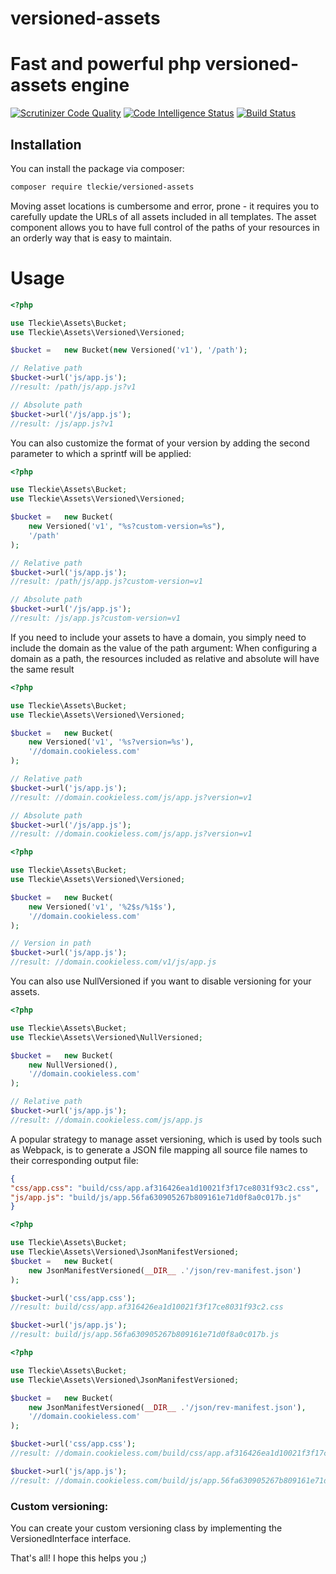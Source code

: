 # versioned-assets
# Fast and powerful php versioned-assets engine

[![Scrutinizer Code Quality](https://scrutinizer-ci.com/g/teodoroleckie/versioned-assets/badges/quality-score.png?b=main)](https://scrutinizer-ci.com/g/teodoroleckie/versioned-assets/?branch=main)
[![Code Intelligence Status](https://scrutinizer-ci.com/g/teodoroleckie/versioned-assets/badges/code-intelligence.svg?b=main)](https://scrutinizer-ci.com/code-intelligence)
[![Build Status](https://scrutinizer-ci.com/g/teodoroleckie/versioned-assets/badges/build.png?b=main)](https://scrutinizer-ci.com/g/teodoroleckie/versioned-assets/build-status/main)

## Installation

You can install the package via composer:

```bash
composer require tleckie/versioned-assets
```
Moving asset locations is cumbersome and error, prone - it requires you to carefully update the URLs of all assets included in all templates.
The asset component allows you to have full control of the paths of your resources in an orderly way that is easy to maintain.

# Usage

```php
<?php

use Tleckie\Assets\Bucket;
use Tleckie\Assets\Versioned\Versioned;

$bucket =   new Bucket(new Versioned('v1'), '/path');

// Relative path
$bucket->url('js/app.js');
//result: /path/js/app.js?v1

// Absolute path
$bucket->url('/js/app.js');
//result: /js/app.js?v1
```

You can also customize the format of your version by adding the second parameter to which a sprintf will be applied:
```php
<?php

use Tleckie\Assets\Bucket;
use Tleckie\Assets\Versioned\Versioned;

$bucket =   new Bucket(
    new Versioned('v1', "%s?custom-version=%s"), 
    '/path'
);

// Relative path
$bucket->url('js/app.js');
//result: /path/js/app.js?custom-version=v1

// Absolute path
$bucket->url('/js/app.js');
//result: /js/app.js?custom-version=v1
```

If you need to include your assets to have a domain, you simply need to include the domain as the value of the path argument:
When configuring a domain as a path, the resources included as relative and absolute will have the same result
```php
<?php

use Tleckie\Assets\Bucket;
use Tleckie\Assets\Versioned\Versioned;

$bucket =   new Bucket(
    new Versioned('v1', '%s?version=%s'), 
    '//domain.cookieless.com'
);

// Relative path
$bucket->url('js/app.js');
//result: //domain.cookieless.com/js/app.js?version=v1

// Absolute path
$bucket->url('/js/app.js');
//result: //domain.cookieless.com/js/app.js?version=v1
```

```php
<?php

use Tleckie\Assets\Bucket;
use Tleckie\Assets\Versioned\Versioned;

$bucket =   new Bucket(
    new Versioned('v1', '%2$s/%1$s'), 
    '//domain.cookieless.com'
);

// Version in path
$bucket->url('js/app.js');
//result: //domain.cookieless.com/v1/js/app.js
```

You can also use NullVersioned if you want to disable versioning for your assets.
```php
<?php

use Tleckie\Assets\Bucket;
use Tleckie\Assets\Versioned\NullVersioned;

$bucket =   new Bucket(
    new NullVersioned(), 
    '//domain.cookieless.com'
);

// Relative path
$bucket->url('js/app.js');
//result: //domain.cookieless.com/js/app.js
```

A popular strategy to manage asset versioning, which is used by tools such as Webpack, is to generate a JSON file mapping all source file names to their corresponding output file:
```json
{
"css/app.css": "build/css/app.af316426ea1d10021f3f17ce8031f93c2.css",
"js/app.js": "build/js/app.56fa630905267b809161e71d0f8a0c017b.js"
}
```

```php
<?php

use Tleckie\Assets\Bucket;
use Tleckie\Assets\Versioned\JsonManifestVersioned;
$bucket =   new Bucket(
    new JsonManifestVersioned(__DIR__ .'/json/rev-manifest.json')
);

$bucket->url('css/app.css');
//result: build/css/app.af316426ea1d10021f3f17ce8031f93c2.css

$bucket->url('js/app.js');
//result: build/js/app.56fa630905267b809161e71d0f8a0c017b.js
```

```php
<?php

use Tleckie\Assets\Bucket;
use Tleckie\Assets\Versioned\JsonManifestVersioned;

$bucket =   new Bucket(
    new JsonManifestVersioned(__DIR__ .'/json/rev-manifest.json'),
    '//domain.cookieless.com'
);

$bucket->url('css/app.css');
//result: //domain.cookieless.com/build/css/app.af316426ea1d10021f3f17ce8031f93c2.css

$bucket->url('js/app.js');
//result: //domain.cookieless.com/build/js/app.56fa630905267b809161e71d0f8a0c017b.js
```
### Custom versioning:
You can create your custom versioning class by implementing the VersionedInterface interface.



That's all! I hope this helps you ;)